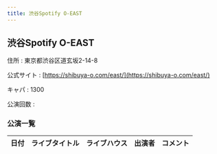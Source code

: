 ```yaml
---
title: 渋谷Spotify O-EAST
---
```

## 渋谷Spotify O-EAST


住所
:    東京都渋谷区道玄坂2-14-8

公式サイト
:    [https://shibuya-o.com/east/](https://shibuya-o.com/east/)

キャパ
:    1300

公演回数
: 


### 公演一覧

|日付|ライブタイトル|ライブハウス|出演者|コメント|
|---|------------|----------|-----|------|
